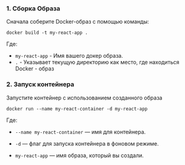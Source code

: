 ### 1. Сборка Образа

Сначала соберите Docker-образ с помощью команды:

`docker build -t my-react-app .`

Где:

- `my-react-app` - Имя вашего докер образа.
- `.` - Указывает текущую директорию как место, где находиться Docker - образ

### 2. Запуск контейнера

Запустите контейнер с использованием созданного образа

`docker run --name my-react-container -d my-react-app`

Где:

- `--name my-react-container` — имя для контейнера.

- `-d` — флаг для запуска контейнера в фоновом режиме.

- `my-react-app` — имя образа, который вы создали.
